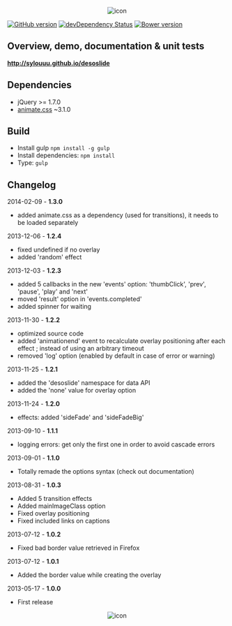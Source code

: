 <p align="center">
    <img src="https://raw.github.com/sylouuu/desoslide/master/assets/img/logo/desoslide.png" alt="icon">
</p>

[![GitHub version](https://badge.fury.io/gh/sylouuu%2Fdesoslide.svg)](http://badge.fury.io/gh/sylouuu%2Fdesoslide)
[![devDependency Status](https://david-dm.org/sylouuu/desoslide/dev-status.svg?theme=shields.io)](https://david-dm.org/sylouuu/desoslide#info=devDependencies)
[![Bower version](https://badge.fury.io/bo/desoslide.png)](http://badge.fury.io/bo/desoslide)

## Overview, demo, documentation & unit tests

**http://sylouuu.github.io/desoslide**

## Dependencies

* jQuery >= 1.7.0
* [animate.css](https://github.com/daneden/animate.css) ~3.1.0

## Build

* Install gulp ```npm install -g gulp```
* Install dependencies: ```npm install```
* Type:  ```gulp```

## Changelog

2014-02-09 - **1.3.0**

* added animate.css as a dependency (used for transitions), it needs to be loaded separately

2013-12-06 - **1.2.4**

* fixed undefined if no overlay
* added 'random' effect

2013-12-03 - **1.2.3**

* added 5 callbacks in the new 'events' option: 'thumbClick', 'prev', 'pause', 'play' and 'next'
* moved 'result' option in 'events.completed'
* added spinner for waiting

2013-11-30 - **1.2.2**

* optimized source code
* added 'animationend' event to recalculate overlay positioning after each effect ; instead of using an arbitrary timeout
* removed 'log' option (enabled by default in case of error or warning)

2013-11-25 - **1.2.1**

* added the 'desoslide' namespace for data API
* added the 'none' value for overlay option

2013-11-24 - **1.2.0**

* effects: added 'sideFade' and 'sideFadeBig'

2013-09-10 - **1.1.1**

* logging errors: get only the first one in order to avoid cascade errors

2013-09-01 - **1.1.0**

* Totally remade the options syntax (check out documentation)

2013-08-31 - **1.0.3**

* Added 5 transition effects
* Added mainImageClass option
* Fixed overlay positioning
* Fixed included links on captions

2013-07-12 - **1.0.2**

* Fixed bad border value retrieved in Firefox

2013-07-12 - **1.0.1**

* Added the border value while creating the overlay

2013-05-17 - **1.0.0**

* First release

<p align="center">
    <img src="https://raw.github.com/sylouuu/desoslide/master/assets/img/logo/favicon.png" alt="icon">
</p>

